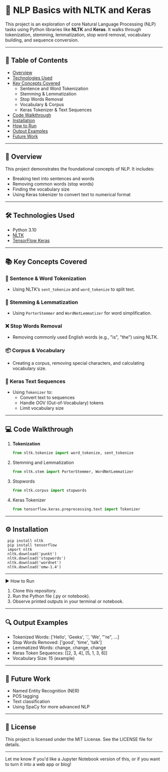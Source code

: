 # 🧠 NLP Basics with NLTK and Keras

This project is an exploration of core Natural Language Processing (NLP) tasks using Python libraries like **NLTK** and **Keras**. It walks through tokenization, stemming, lemmatization, stop word removal, vocabulary building, and sequence conversion.

---

## 📌 Table of Contents

- [Overview](#overview)
- [Technologies Used](#technologies-used)
- [Key Concepts Covered](#key-concepts-covered)
  - Sentence and Word Tokenization
  - Stemming & Lemmatization
  - Stop Words Removal
  - Vocabulary & Corpus
  - Keras Tokenizer & Text Sequences
- [Code Walkthrough](#code-walkthrough)
- [Installation](#installation)
- [How to Run](#how-to-run)
- [Output Examples](#output-examples)
- [Future Work](#future-work)

---

## 📖 Overview

This project demonstrates the foundational concepts of NLP. It includes:
- Breaking text into sentences and words
- Removing common words (stop words)
- Finding the vocabulary size
- Using Keras tokenizer to convert text to numerical format

---

## 🛠 Technologies Used

- Python 3.10
- [NLTK](https://www.nltk.org/)
- [TensorFlow Keras](https://www.tensorflow.org/api_docs/python/tf/keras/preprocessing/text/Tokenizer)

---

## 📚 Key Concepts Covered

### 📝 Sentence & Word Tokenization
- Using NLTK’s `sent_tokenize` and `word_tokenize` to split text.

### 🔄 Stemming & Lemmatization
- Using `PorterStemmer` and `WordNetLemmatizer` for word simplification.

### ❌ Stop Words Removal
- Removing commonly used English words (e.g., "is", "the") using NLTK.

### 📦 Corpus & Vocabulary
- Creating a corpus, removing special characters, and calculating vocabulary size.

### 🔢 Keras Text Sequences
- Using `Tokenizer` to:
  - Convert text to sequences
  - Handle OOV (Out-of-Vocabulary) tokens
  - Limit vocabulary size

---

## 💻 Code Walkthrough

1. **Tokenization**
   ```python
   from nltk.tokenize import word_tokenize, sent_tokenize
   ```
2. Stemming and Lemmatization
   ```python
   from nltk.stem import PorterStemmer, WordNetLemmatizer
   ```
3. Stopwords
   ```python
   from nltk.corpus import stopwords
   ```
4. Keras Tokenizer
   ```python
   from tensorflow.keras.preprocessing.text import Tokenizer
   ```

---

## ⚙️ Installation
   ```
    pip install nltk
    pip install tensorflow
    import nltk
    nltk.download('punkt')
    nltk.download('stopwords')
    nltk.download('wordnet')
    nltk.download('omw-1.4')
   ```

---

▶️ How to Run

1. Clone this repository.
2. Run the Python file (.py or notebook).
3. Observe printed outputs in your terminal or notebook.

---
## 🔍 Output Examples
- Tokenized Words: ['Hello', 'Geeks', '.', 'We', "'re", ...]
- Stop Words Removed: ['good', 'time', 'talk']
- Lemmatized Words: change, change, change
- Keras Token Sequences: [[2, 3, 4], [5, 1, 3, 6]]
- Vocabulary Size: 15 (example)
 
---

## 🚀 Future Work
- Named Entity Recognition (NER)
- POS tagging
- Text classification
- Using SpaCy for more advanced NLP

---

## 📁 License
This project is licensed under the MIT License. See the LICENSE file for details.


---

Let me know if you'd like a Jupyter Notebook version of this, or if you want to turn it into a web app or blog!
